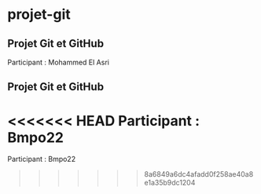 # projet-git
## Projet Git et GitHub
Participant : Mohammed El Asri
## Projet Git et GitHub
<<<<<<< HEAD
Participant : Bmpo22 
=======
Participant : Bmpo22  
>>>>>>> 8a6849a6dc4afadd0f258ae40a8e1a35b9dc1204
